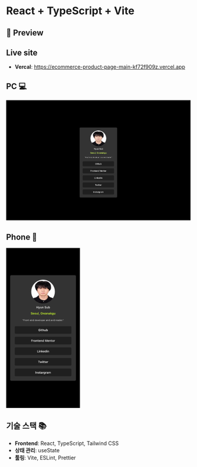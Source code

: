 # React + TypeScript + Vite

## 📸 Preview

## Live site

- **Vercal**: https://ecommerce-product-page-main-kf72f909z.vercel.app

## PC 💻

<p align="left">
  <img src="./src/assets/screenshot/pc-lg_1.png" width="500"  />
</p>

## Phone 📱

<p align="left">
  <img src="./src/assets/screenshot/m-sm_1.png" width="200" />
</p>

## 기술 스택 📚

- **Frontend**: React, TypeScript, Tailwind CSS
- **상태 관리**: useState
- **툴링**: Vite, ESLint, Prettier
